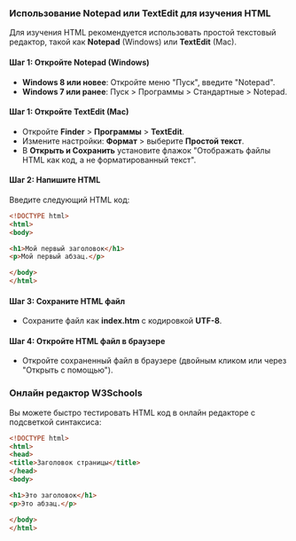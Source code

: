 
### Использование Notepad или TextEdit для изучения HTML
Для изучения HTML рекомендуется использовать простой текстовый редактор, такой как **Notepad** (Windows) или **TextEdit** (Mac).

#### Шаг 1: Откройте Notepad (Windows)
- **Windows 8 или новее**: Откройте меню "Пуск", введите "Notepad".
- **Windows 7 или ранее**: Пуск > Программы > Стандартные > Notepad.

#### Шаг 1: Откройте TextEdit (Mac)
- Откройте **Finder** > **Программы** > **TextEdit**.
- Измените настройки: **Формат** > выберите **Простой текст**.
- В **Открыть и Сохранить** установите флажок "Отображать файлы HTML как код, а не форматированный текст".

#### Шаг 2: Напишите HTML
Введите следующий HTML код:

```html
<!DOCTYPE html>
<html>
<body>

<h1>Мой первый заголовок</h1>
<p>Мой первый абзац.</p>

</body>
</html>
```

#### Шаг 3: Сохраните HTML файл
- Сохраните файл как **index.htm** с кодировкой **UTF-8**.

#### Шаг 4: Откройте HTML файл в браузере
- Откройте сохраненный файл в браузере (двойным кликом или через "Открыть с помощью").

### Онлайн редактор W3Schools
Вы можете быстро тестировать HTML код в онлайн редакторе с подсветкой синтаксиса:

```html
<!DOCTYPE html>
<html>
<head>
<title>Заголовок страницы</title>
</head>
<body>

<h1>Это заголовок</h1>
<p>Это абзац.</p>

</body>
</html>
```
